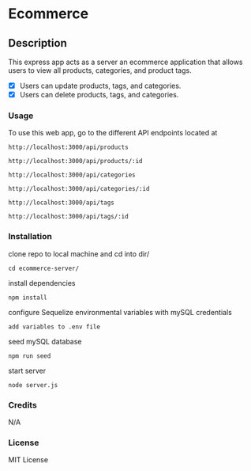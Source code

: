 # Ecommerce 



## Description

This express app acts as a server an ecommerce application that allows users to view all products, categories, and product tags.

- [x] Users can update products, tags, and categories.
- [x] Users can delete products, tags, and categories.

### Usage

To use this web app, go to the different API endpoints located at

```
http://localhost:3000/api/products
```

```
http://localhost:3000/api/products/:id
```

```
http://localhost:3000/api/categories
```

```
http://localhost:3000/api/categories/:id
```

```
http://localhost:3000/api/tags
```

```
http://localhost:3000/api/tags/:id
```

### Installation

clone repo to local machine and cd into dir/

```
cd ecommerce-server/
```

install dependencies

```
npm install
```

configure Sequelize environmental variables with mySQL credentials

```
add variables to .env file
```

seed mySQL database

```
npm run seed
```

start server

```
node server.js
```

### Credits

N/A

### License

MIT License
